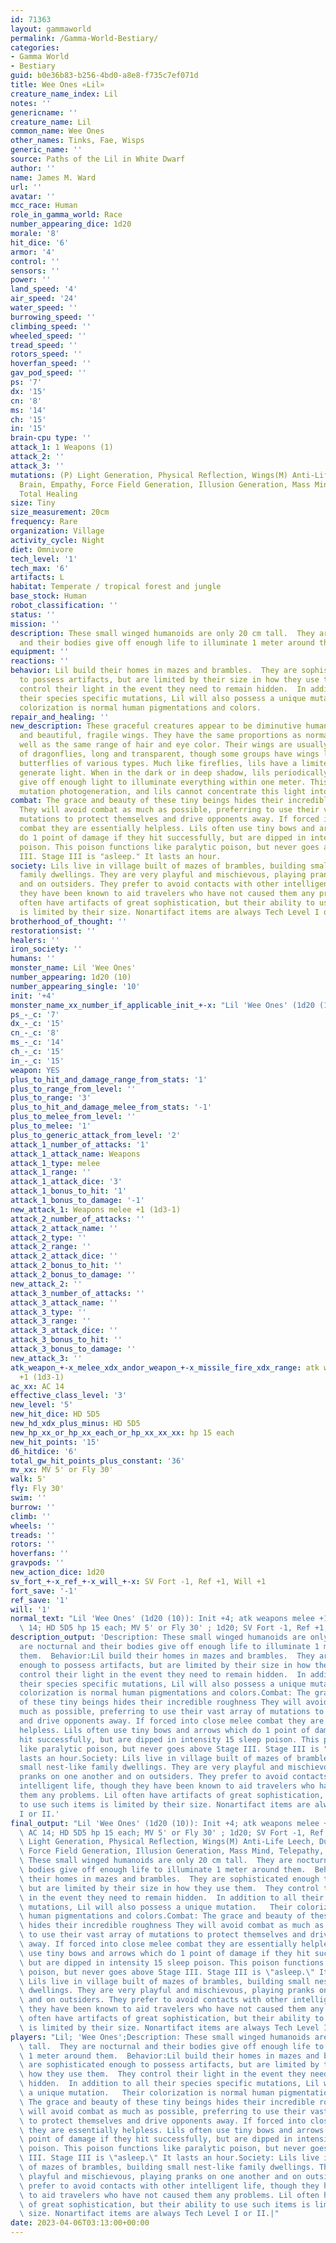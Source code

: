```yaml
---
id: 71363
layout: gammaworld
permalink: /Gamma-World-Bestiary/
categories:
- Gamma World
- Bestiary
guid: b0e36b83-b256-4bd0-a8e8-f735c7ef071d
title: Wee Ones «Lil»
creature_name_index: Lil
notes: ''
genericname: ''
creature_name: Lil
common_name: Wee Ones
other_names: Tinks, Fae, Wisps
generic_name: ''
source: Paths of the Lil in White Dwarf
author: ''
name: James M. Ward
url: ''
avatar: ''
mcc_race: Human
role_in_gamma_world: Race
number_appearing_dice: 1d20
morale: '8'
hit_dice: '6'
armor: '4'
control: ''
sensors: ''
power: ''
land_speed: '4'
air_speed: '24'
water_speed: ''
burrowing_speed: ''
climbing_speed: ''
wheeled_speed: ''
tread_speed: ''
rotors_speed: ''
hoverfan_speed: ''
gav_pod_speed: ''
ps: '7'
dx: '15'
cn: '8'
ms: '14'
ch: '15'
in: '15'
brain-cpu type: ''
attack_1: 1 Weapons (1)
attack_2: ''
attack_3: ''
mutations: (P) Light Generation, Physical Reflection, Wings(M) Anti-Life Leech, Dual
  Brain, Empathy, Force Field Generation, Illusion Generation, Mass Mind, Telepathy,
  Total Healing
size: Tiny
size_measurement: 20cm
frequency: Rare
organization: Village
activity_cycle: Night
diet: Omnivore
tech_level: '1'
tech_max: '6'
artifacts: L
habitat: Temperate / tropical forest and jungle
base_stock: Human
robot_classification: ''
status: ''
mission: ''
description: These small winged humanoids are only 20 cm tall.  They are nocturnal
  and their bodies give off enough life to illuminate 1 meter around them.
equipment: ''
reactions: ''
behavior: Lil build their homes in mazes and brambles.  They are sophisticated enough
  to possess artifacts, but are limited by their size in how they use them.  They
  control their light in the event they need to remain hidden.  In addition to all
  their species specific mutations, Lil will also possess a unique mutation.   Their
  colorization is normal human pigmentations and colors.
repair_and_healing: ''
new_description: These graceful creatures appear to be diminutive humans with antennae
  and beautiful, fragile wings. They have the same proportions as normal humans, as
  well as the same range of hair and eye color. Their wings are usually like those
  of dragonflies, long and transparent, though some groups have wings like those of
  butterflies of various types. Much like fireflies, lils have a limited ability to
  generate light. When in the dark or in deep shadow, lils periodically and involuntarily
  give off enough light to illuminate everything within one meter. This is not the
  mutation photogeneration, and lils cannot concentrate this light into bursts.
combat: The grace and beauty of these tiny beings hides their incredible roughness
  They will avoid combat as much as possible, preferring to use their vast array of
  mutations to protect themselves and drive opponents away. If forced into close melee
  combat they are essentially helpless. Lils often use tiny bows and arrows which
  do 1 point of damage if they hit successfully, but are dipped in intensity 15 sleep
  poison. This poison functions like paralytic poison, but never goes above Stage
  III. Stage III is "asleep." It lasts an hour.
society: Lils live in village built of mazes of brambles, building small nest-like
  family dwellings. They are very playful and mischievous, playing pranks on one another
  and on outsiders. They prefer to avoid contacts with other intelligent life, though
  they have been known to aid travelers who have not caused them any problems. Lil
  often have artifacts of great sophistication, but their ability to use such items
  is limited by their size. Nonartifact items are always Tech Level I or II.
brotherhood_of_thought: ''
restorationsist: ''
healers: ''
iron_society: ''
humans: ''
monster_name: Lil 'Wee Ones'
number_appearing: 1d20 (10)
number_appearing_single: '10'
init: '+4'
monster_name_xx_number_if_applicable_init_+-x: "Lil 'Wee Ones' (1d20 (10)): Init +4"
ps_-_c: '7'
dx_-_c: '15'
cn_-_c: '8'
ms_-_c: '14'
ch_-_c: '15'
in_-_c: '15'
weapon: YES
plus_to_hit_and_damage_range_from_stats: '1'
plus_to_range_from_level: ''
plus_to_range: '3'
plus_to_hit_and_damage_melee_from_stats: '-1'
plus_to_melee_from_level: ''
plus_to_melee: '1'
plus_to_generic_attack_from_level: '2'
attack_1_number_of_attacks: '1'
attack_1_attack_name: Weapons
attack_1_type: melee
attack_1_range: ''
attack_1_attack_dice: '3'
attack_1_bonus_to_hit: '1'
attack_1_bonus_to_damage: '-1'
new_attack_1: Weapons melee +1 (1d3-1)
attack_2_number_of_attacks: ''
attack_2_attack_name: ''
attack_2_type: ''
attack_2_range: ''
attack_2_attack_dice: ''
attack_2_bonus_to_hit: ''
attack_2_bonus_to_damage: ''
new_attack_2: ''
attack_3_number_of_attacks: ''
attack_3_attack_name: ''
attack_3_type: ''
attack_3_range: ''
attack_3_attack_dice: ''
attack_3_bonus_to_hit: ''
attack_3_bonus_to_damage: ''
new_attack_3: ''
atk_weapon_+-x_melee_xdx_andor_weapon_+-x_missile_fire_xdx_range: atk weapons melee
  +1 (1d3-1)
ac_xx: AC 14
effective_class_level: '3'
new_level: '5'
new_hit_dice: HD 5D5
new_hd_xdx_plus_minus: HD 5D5
new_hp_xx_or_hp_xx_each_or_hp_xx_xx_xx: hp 15 each
new_hit_points: '15'
d6_hitdice: '6'
total_gw_hit_points_plus_constant: '36'
mv_xx: MV 5' or Fly 30'
walk: 5'
fly: Fly 30'
swim: ''
burrow: ''
climb: ''
wheels: ''
treads: ''
rotors: ''
hoverfans: ''
gravpods: ''
new_action_dice: 1d20
sv_fort_+-x_ref_+-x_will_+-x: SV Fort -1, Ref +1, Will +1
fort_save: '-1'
ref_save: '1'
will: '1'
normal_text: "Lil 'Wee Ones' (1d20 (10)): Init +4; atk weapons melee +1 (1d3-1); AC\
  \ 14; HD 5D5 hp 15 each; MV 5' or Fly 30' ; 1d20; SV Fort -1, Ref +1, Will +1"
description_output: 'Description: These small winged humanoids are only 20 cm tall.  They
  are nocturnal and their bodies give off enough life to illuminate 1 meter around
  them.  Behavior:Lil build their homes in mazes and brambles.  They are sophisticated
  enough to possess artifacts, but are limited by their size in how they use them.  They
  control their light in the event they need to remain hidden.  In addition to all
  their species specific mutations, Lil will also possess a unique mutation.   Their
  colorization is normal human pigmentations and colors.Combat: The grace and beauty
  of these tiny beings hides their incredible roughness They will avoid combat as
  much as possible, preferring to use their vast array of mutations to protect themselves
  and drive opponents away. If forced into close melee combat they are essentially
  helpless. Lils often use tiny bows and arrows which do 1 point of damage if they
  hit successfully, but are dipped in intensity 15 sleep poison. This poison functions
  like paralytic poison, but never goes above Stage III. Stage III is "asleep." It
  lasts an hour.Society: Lils live in village built of mazes of brambles, building
  small nest-like family dwellings. They are very playful and mischievous, playing
  pranks on one another and on outsiders. They prefer to avoid contacts with other
  intelligent life, though they have been known to aid travelers who have not caused
  them any problems. Lil often have artifacts of great sophistication, but their ability
  to use such items is limited by their size. Nonartifact items are always Tech Level
  I or II.'
final_output: "Lil 'Wee Ones' (1d20 (10)): Init +4; atk weapons melee +1 (1d3-1);\
  \ AC 14; HD 5D5 hp 15 each; MV 5' or Fly 30' ; 1d20; SV Fort -1, Ref +1, Will +1(P)\
  \ Light Generation, Physical Reflection, Wings(M) Anti-Life Leech, Dual Brain, Empathy,\
  \ Force Field Generation, Illusion Generation, Mass Mind, Telepathy, Total HealingDescription:\
  \ These small winged humanoids are only 20 cm tall.  They are nocturnal and their\
  \ bodies give off enough life to illuminate 1 meter around them.  Behavior:Lil build\
  \ their homes in mazes and brambles.  They are sophisticated enough to possess artifacts,\
  \ but are limited by their size in how they use them.  They control their light\
  \ in the event they need to remain hidden.  In addition to all their species specific\
  \ mutations, Lil will also possess a unique mutation.   Their colorization is normal\
  \ human pigmentations and colors.Combat: The grace and beauty of these tiny beings\
  \ hides their incredible roughness They will avoid combat as much as possible, preferring\
  \ to use their vast array of mutations to protect themselves and drive opponents\
  \ away. If forced into close melee combat they are essentially helpless. Lils often\
  \ use tiny bows and arrows which do 1 point of damage if they hit successfully,\
  \ but are dipped in intensity 15 sleep poison. This poison functions like paralytic\
  \ poison, but never goes above Stage III. Stage III is \"asleep.\" It lasts an hour.Society:\
  \ Lils live in village built of mazes of brambles, building small nest-like family\
  \ dwellings. They are very playful and mischievous, playing pranks on one another\
  \ and on outsiders. They prefer to avoid contacts with other intelligent life, though\
  \ they have been known to aid travelers who have not caused them any problems. Lil\
  \ often have artifacts of great sophistication, but their ability to use such items\
  \ is limited by their size. Nonartifact items are always Tech Level I or II."
players: "Lil; 'Wee Ones';Description: These small winged humanoids are only 20 cm\
  \ tall.  They are nocturnal and their bodies give off enough life to illuminate\
  \ 1 meter around them.  Behavior:Lil build their homes in mazes and brambles.  They\
  \ are sophisticated enough to possess artifacts, but are limited by their size in\
  \ how they use them.  They control their light in the event they need to remain\
  \ hidden.  In addition to all their species specific mutations, Lil will also possess\
  \ a unique mutation.   Their colorization is normal human pigmentations and colors.Combat:\
  \ The grace and beauty of these tiny beings hides their incredible roughness They\
  \ will avoid combat as much as possible, preferring to use their vast array of mutations\
  \ to protect themselves and drive opponents away. If forced into close melee combat\
  \ they are essentially helpless. Lils often use tiny bows and arrows which do 1\
  \ point of damage if they hit successfully, but are dipped in intensity 15 sleep\
  \ poison. This poison functions like paralytic poison, but never goes above Stage\
  \ III. Stage III is \"asleep.\" It lasts an hour.Society: Lils live in village built\
  \ of mazes of brambles, building small nest-like family dwellings. They are very\
  \ playful and mischievous, playing pranks on one another and on outsiders. They\
  \ prefer to avoid contacts with other intelligent life, though they have been known\
  \ to aid travelers who have not caused them any problems. Lil often have artifacts\
  \ of great sophistication, but their ability to use such items is limited by their\
  \ size. Nonartifact items are always Tech Level I or II.|"
date: 2023-04-06T03:13:00+00:00
---
```

</br>